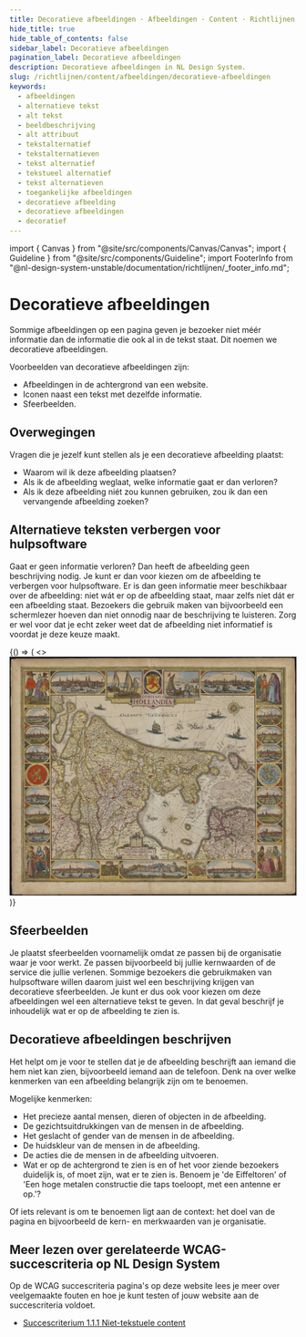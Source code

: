 ```yaml
---
title: Decoratieve afbeeldingen · Afbeeldingen · Content · Richtlijnen
hide_title: true
hide_table_of_contents: false
sidebar_label: Decoratieve afbeeldingen
pagination_label: Decoratieve afbeeldingen
description: Decoratieve afbeeldingen in NL Design System.
slug: /richtlijnen/content/afbeeldingen/decoratieve-afbeeldingen
keywords:
  - afbeeldingen
  - alternatieve tekst
  - alt tekst
  - beeldbeschrijving
  - alt attribuut
  - tekstalternatief
  - tekstalternatieven
  - tekst alternatief
  - tekstueel alternatief
  - tekst alternatieven
  - toegankelijke afbeeldingen
  - decoratieve afbeelding
  - decoratieve afbeeldingen
  - decoratief
---
```


<!-- @license CC0-1.0 -->

import { Canvas } from "@site/src/components/Canvas/Canvas";
import { Guideline } from "@site/src/components/Guideline";
import FooterInfo from "@nl-design-system-unstable/documentation/richtlijnen/\_footer_info.md";

# Decoratieve afbeeldingen

Sommige afbeeldingen op een pagina geven je bezoeker niet méér informatie dan de informatie die ook al in de tekst staat. Dit noemen we decoratieve afbeeldingen.

Voorbeelden van decoratieve afbeeldingen zijn:

- Afbeeldingen in de achtergrond van een website.
- Iconen naast een tekst met dezelfde informatie.
- Sfeerbeelden.

## Overwegingen

Vragen die je jezelf kunt stellen als je een decoratieve afbeelding plaatst:

- Waarom wil ik deze afbeelding plaatsen?
- Als ik de afbeelding weglaat, welke informatie gaat er dan verloren?
- Als ik deze afbeelding niét zou kunnen gebruiken, zou ik dan een vervangende afbeelding zoeken?

## Alternatieve teksten verbergen voor hulpsoftware

Gaat er geen informatie verloren? Dan heeft de afbeelding geen beschrijving nodig. Je kunt er dan voor kiezen om de afbeelding te verbergen voor hulpsoftware. Er is dan geen informatie meer beschikbaar over de afbeelding: niet wát er op de afbeelding staat, maar zelfs niet dát er een afbeelding staat. Bezoekers die gebruik maken van bijvoorbeeld een schermlezer hoeven dan niet onnodig naar de beschrijving te luisteren. Zorg er wel voor dat je echt zeker weet dat de afbeelding niet informatief is voordat je deze keuze maakt.

<Guideline appearance="dont" title="Informatieve afbeeldingen verbergen voor hulpsoftware door het alt-attribuut leeg te laten.">
  <Canvas language="html" defaultExpandedCode>
    {() => (
      <>
         <img src="https://raw.githubusercontent.com/nl-design-system/documentatie/assets/richtlijnen_content_afbeeldingen-Kaart.jpg" alt="" />
      </>
    )}

  </Canvas>
</Guideline>

## Sfeerbeelden

Je plaatst sfeerbeelden voornamelijk omdat ze passen bij de organisatie waar je voor werkt. Ze passen bijvoorbeeld bij jullie kernwaarden of de service die jullie verlenen. Sommige bezoekers die gebruikmaken van hulpsoftware willen daarom juist wel een beschrijving krijgen van decoratieve sfeerbeelden. Je kunt er dus ook voor kiezen om deze afbeeldingen wel een alternatieve tekst te geven. In dat geval beschrijf je inhoudelijk wat er op de afbeelding te zien is.

## Decoratieve afbeeldingen beschrijven

Het helpt om je voor te stellen dat je de afbeelding beschrijft aan iemand die hem niet kan zien, bijvoorbeeld iemand aan de telefoon. Denk na over welke kenmerken van een afbeelding belangrijk zijn om te benoemen.

Mogelijke kenmerken:

- Het precieze aantal mensen, dieren of objecten in de afbeelding.
- De gezichtsuitdrukkingen van de mensen in de afbeelding.
- Het geslacht of gender van de mensen in de afbeelding.
- De huidskleur van de mensen in de afbeelding.
- De acties die de mensen in de afbeelding uitvoeren.
- Wat er op de achtergrond te zien is en of het voor ziende bezoekers duidelijk is, of moet zijn, wat er te zien is. Benoem je 'de Eiffeltoren' of 'Een hoge metalen constructie die taps toeloopt, met een antenne er op.'?

Of iets relevant is om te benoemen ligt aan de context: het doel van de pagina en bijvoorbeeld de kern- en merkwaarden van je organisatie.

## Meer lezen over gerelateerde WCAG-succescriteria op NL Design System

Op de WCAG succescriteria pagina's op deze website lees je meer over veelgemaakte fouten en hoe je kunt testen of jouw website aan de succescriteria voldoet.

- [Succescriterium 1.1.1 Niet-tekstuele content](/wcag/1.1.1)

<FooterInfo />

